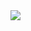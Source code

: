 <a href="https://github.com/keshprad/keshprad/">
  <img align="center" src="https://github-readme-stats.vercel.app/api?username=keshprad&title_color=a37ed3&text_color=ffffff&bg_color=303030&icon_color=a37ed3&show_icons=true">
</a>

<br>
<br>


<!-- <p>Pinned</p>
<p>
  <a href="https://github.com/keshprad/Algorithms">
    <img align="center" src="https://github-readme-stats.vercel.app/api/pin/?username=keshprad&repo=Algorithms&bg_color=303030&text_color=ffffff&icon_color=a37ed3&title_color=a37ed3&show_owner=true"/>
  </a>
  <a href="https://github.com/keshprad/RAD_GAME">
    <img align="center" src="https://github-readme-stats.vercel.app/api/pin/?username=keshprad&repo=RAD_GAME&bg_color=303030&text_color=ffffff&icon_color=a37ed3&title_color=a37ed3&show_owner=true"/>
</p>
-->
